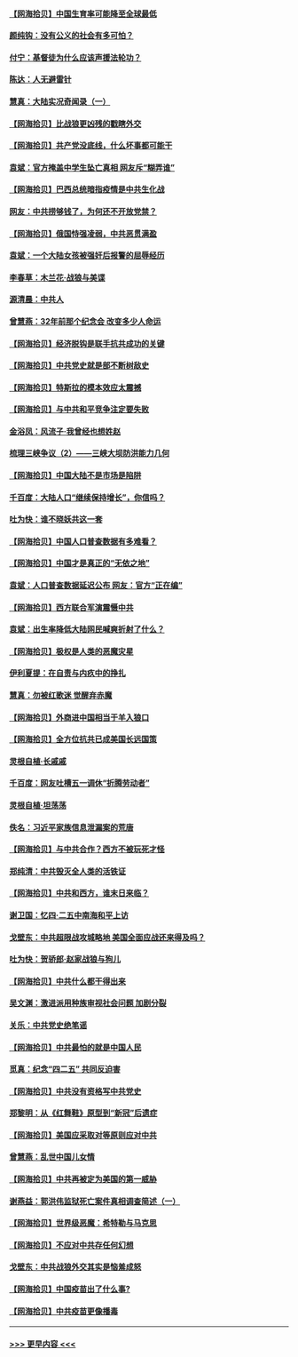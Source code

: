 #### [【网海拾贝】中国生育率可能降至全球最低](../pages/nsc993/n12948793.md?t=05150401) 
#### [颜纯钩：没有公义的社会有多可怕？](../pages/nsc993/n12947626.md?t=05150401) 
#### [付宁：基督徒为什么应该声援法轮功？](../pages/nsc993/n12947233.md?t=05150401) 
#### [陈达：人无避雷针](../pages/nsc993/n12947098.md?t=05150401) 
#### [慧真：大陆实况奇闻录（一）](../pages/nsc993/n12945811.md?t=05150401) 
#### [【网海拾贝】比战狼更凶残的戳瞎外交](../pages/nsc993/n12945717.md?t=05150401) 
#### [【网海拾贝】共产党没底线，什么坏事都可能干](../pages/nsc993/n12942090.md?t=05150401) 
#### [袁斌：官方掩盖中学生坠亡真相 网友斥“糊弄谁”](../pages/nsc993/n12942029.md?t=05150401) 
#### [【网海拾贝】巴西总统暗指疫情是中共生化战](../pages/nsc993/n12938999.md?t=05150401) 
#### [网友：中共捞够钱了，为何还不开放党禁？](../pages/nsc993/n12938952.md?t=05150401) 
#### [【网海拾贝】俄国恃强凌弱，中共恶贯满盈](../pages/nsc993/n12936626.md?t=05150401) 
#### [袁斌：一个大陆女孩被强奸后报警的屈辱经历](../pages/nsc993/n12936547.md?t=05150401) 
#### [李春草：木兰花·战狼与美谍](../pages/nsc993/n12935995.md?t=05150401) 
#### [源清晨：中共人](../pages/nsc993/n12935589.md?t=05150401) 
#### [曾慧燕：32年前那个纪念会 改变多少人命运](../pages/nsc993/n12934233.md?t=05150401) 
#### [【网海拾贝】经济脱钩是联手抗共成功的关键](../pages/nsc993/n12934176.md?t=05150401) 
#### [【网海拾贝】中共党史就是部不断树敌史](../pages/nsc993/n12932844.md?t=05150401) 
#### [【网海拾贝】特斯拉的模本效应太震撼](../pages/nsc993/n12925626.md?t=05150401) 
#### [【网海拾贝】与中共和平竞争注定要失败](../pages/nsc993/n12923326.md?t=05150401) 
#### [金浴凤：风流子‧我曾经也想姓赵](../pages/nsc993/n12920911.md?t=05150401) 
#### [梳理三峡争议（2）——三峡大坝防洪能力几何](../pages/nsc993/n12920173.md?t=05150401) 
#### [【网海拾贝】中国大陆不是市场是陷阱](../pages/nsc993/n12920143.md?t=05150401) 
#### [千百度：大陆人口“继续保持增长”，你信吗？](../pages/nsc993/n12918946.md?t=05150401) 
#### [吐为快：谁不晓妖共这一套](../pages/nsc993/n12918941.md?t=05150401) 
#### [【网海拾贝】中国人口普查数据有多难看？](../pages/nsc993/n12917822.md?t=05150401) 
#### [【网海拾贝】中国才是真正的“无依之地”](../pages/nsc993/n12915845.md?t=05150401) 
#### [袁斌：人口普查数据延迟公布 网友：官方“正在编”](../pages/nsc993/n12915748.md?t=05150401) 
#### [【网海拾贝】西方联合军演震慑中共](../pages/nsc993/n12913466.md?t=05150401) 
#### [袁斌：出生率降低大陆网民喊爽折射了什么？](../pages/nsc993/n12913365.md?t=05150401) 
#### [【网海拾贝】极权是人类的恶魔灾星](../pages/nsc993/n12910697.md?t=05150401) 
#### [伊利夏提：在自责与内疚中的挣扎](../pages/nsc993/n12910493.md?t=05150401) 
#### [慧真：勿被红歌迷 觉醒弃赤魔](../pages/nsc993/n12910485.md?t=05150401) 
#### [【网海拾贝】外商进中国相当于羊入狼口](../pages/nsc993/n12908274.md?t=05150401) 
#### [【网海拾贝】全方位抗共已成美国长远国策](../pages/nsc993/n12906878.md?t=05150401) 
#### [灵根自植‧长戚戚](../pages/nsc993/n12905585.md?t=05150401) 
#### [千百度：网友吐槽五一调休“折腾劳动者”](../pages/nsc993/n12905934.md?t=05150401) 
#### [灵根自植‧坦荡荡](../pages/nsc993/n12905562.md?t=05150401) 
#### [佚名：习近平家族信息泄漏案的荒唐](../pages/nsc993/n12904705.md?t=05150401) 
#### [【网海拾贝】与中共合作？西方不被玩死才怪](../pages/nsc993/n12903873.md?t=05150401) 
#### [郑纯清：中共毁灭全人类的活铁证](../pages/nsc993/n12903785.md?t=05150401) 
#### [【网海拾贝】中共和西方，谁末日来临？](../pages/nsc993/n12903482.md?t=05150401) 
#### [谢卫国：忆四‧二五中南海和平上访](../pages/nsc993/n12902192.md?t=05150401) 
#### [戈壁东：中共超限战攻城略地 美国全面应战还来得及吗？](../pages/nsc993/n12902297.md?t=05150401) 
#### [吐为快：贺骄郎‧赵家战狼与狗儿](../pages/nsc993/n12902280.md?t=05150401) 
#### [【网海拾贝】中共什么都干得出来](../pages/nsc993/n12897500.md?t=05150401) 
#### [吴文渊：激进派用种族审视社会问题 加剧分裂](../pages/nsc993/n12893881.md?t=05150401) 
#### [关乐：中共党史绝笔谣](../pages/nsc993/n12897270.md?t=05150401) 
#### [【网海拾贝】中共最怕的就是中国人民](../pages/nsc993/n12894705.md?t=05150401) 
#### [觅真：纪念“四二五” 共同反迫害](../pages/nsc993/n12894553.md?t=05150401) 
#### [【网海拾贝】中共没有资格写中共党史](../pages/nsc993/n12892231.md?t=05150401) 
#### [郑黎明：从《红舞鞋》原型到“新冠”后遗症](../pages/nsc993/n12890469.md?t=05150401) 
#### [【网海拾贝】美国应采取对等原则应对中共](../pages/nsc993/n12889176.md?t=05150401) 
#### [曾慧燕：乱世中国儿女情](../pages/nsc993/n12887931.md?t=05150401) 
#### [【网海拾贝】中共再被定为美国的第一威胁](../pages/nsc993/n12887580.md?t=05150401) 
#### [谢燕益：郭洪伟监狱死亡案件真相调查简述（一）](../pages/nsc993/n12885648.md?t=05150401) 
#### [【网海拾贝】世界级恶魔：希特勒与马克思](../pages/nsc993/n12884062.md?t=05150401) 
#### [【网海拾贝】不应对中共存任何幻想](../pages/nsc993/n12881460.md?t=05150401) 
#### [戈壁东：中共战狼外交其实是恼羞成怒](../pages/nsc993/n12880392.md?t=05150401) 
#### [【网海拾贝】中国疫苗出了什么事?](../pages/nsc993/n12879124.md?t=05150401) 
#### [【网海拾贝】中共疫苗更像播毒](../pages/nsc993/n12876631.md?t=05150401) 

----
#### [ >>> 更早内容 <<< ](../indexes/nsc993-earlier.md)
